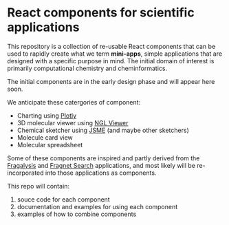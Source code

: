# React components for scientific applications

This repository is a collection of re-usable React components that can be used to rapidly create what we term **mini-apps**, simple applications that are designed with a specific purpose in mind. The initial domain of interest is primarily computational chemistry and cheminformatics.

The initial components are in the early design phase and will appear here soon.

We anticipate these catergories of component:

* Charting using [Plotly](https://plotly.com/javascript/)
* 3D molecular viewer using [NGL Viewer](http://nglviewer.org/)
* Chemical sketcher using [JSME](https://peter-ertl.com/jsme/) (and maybe other sketchers)
* Molecule card view
* Molecular spreadsheet

Some of these components are inspired and partly derived from the [Fragalysis](https://fragalysis.diamond.ac.uk/) and [Fragnet Search](https://fragnet.informaticsmatters.com/) applications, and most likely will be re-incorporated into those applications as components.

This repo will contain:
1. souce code for each component
2. documentation and examples for using each component
3. examples of how to combine components
